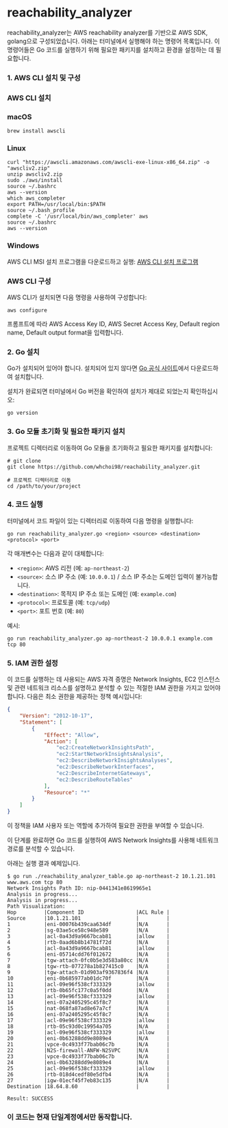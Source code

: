 # reachability_analyzer
reachability_analyzer는 AWS reachability analyzer를 기반으로 AWS SDK, golang으로 구성되었습니다.
아래는 터미널에서 실행해야 하는 명령어 목록입니다. 이 명령어들은 Go 코드를 실행하기 위해 필요한 패키지를 설치하고 환경을 설정하는 데 필요합니다.

### 1. AWS CLI 설치 및 구성

### AWS CLI 설치

### macOS

```
brew install awscli

```

### Linux

```
curl "https://awscli.amazonaws.com/awscli-exe-linux-x86_64.zip" -o "awscliv2.zip"
unzip awscliv2.zip
sudo ./aws/install
source ~/.bashrc
aws --version
which aws_completer
export PATH=/usr/local/bin:$PATH
source ~/.bash_profile
complete -C '/usr/local/bin/aws_completer' aws
source ~/.bashrc
aws --version

```

### Windows

AWS CLI MSI 설치 프로그램을 다운로드하고 실행:
[AWS CLI 설치 프로그램](https://awscli.amazonaws.com/AWSCLIV2.msi)

### AWS CLI 구성

AWS CLI가 설치되면 다음 명령을 사용하여 구성합니다:

```
aws configure
```

프롬프트에 따라 AWS Access Key ID, AWS Secret Access Key, Default region name, Default output format을 입력합니다.

### 2. Go 설치

Go가 설치되어 있어야 합니다. 설치되어 있지 않다면 [Go 공식 사이트](https://golang.org/dl/)에서 다운로드하여 설치합니다.

설치가 완료되면 터미널에서 Go 버전을 확인하여 설치가 제대로 되었는지 확인하십시오:

```
go version
```

### 3. Go 모듈 초기화 및 필요한 패키지 설치

프로젝트 디렉터리로 이동하여 Go 모듈을 초기화하고 필요한 패키지를 설치합니다:

```
# git clone
git clone https://github.com/whchoi98/reachability_analyzer.git

# 프로젝트 디렉터리로 이동
cd /path/to/your/project

```

### 4. 코드 실행

터미널에서 코드 파일이 있는 디렉터리로 이동하여 다음 명령을 실행합니다:

```
go run reachability_analyzer.go <region> <source> <destination> <protocol> <port>

```

각 매개변수는 다음과 같이 대체합니다:

- `<region>`: AWS 리전 (예: `ap-northeast-2`)
- `<source>`: 소스 IP 주소 (예: `10.0.0.1`) / 소스 IP 주소는 도메인 입력이 불가능합니다.
- `<destination>`: 목적지 IP 주소 또는 도메인 (예: `example.com`)
- `<protocol>`: 프로토콜 (예: `tcp/udp`)
- `<port>`: 포트 번호 (예: `80`)

예시:

```
go run reachability_analyzer.go ap-northeast-2 10.0.0.1 example.com tcp 80

```

### 5. IAM 권한 설정

이 코드를 실행하는 데 사용되는 AWS 자격 증명은 Network Insights, EC2 인스턴스 및 관련 네트워크 리소스를 설명하고 분석할 수 있는 적절한 IAM 권한을 가지고 있어야 합니다. 다음은 최소 권한을 제공하는 정책 예시입니다:

```json
{
    "Version": "2012-10-17",
    "Statement": [
        {
            "Effect": "Allow",
            "Action": [
                "ec2:CreateNetworkInsightsPath",
                "ec2:StartNetworkInsightsAnalysis",
                "ec2:DescribeNetworkInsightsAnalyses",
                "ec2:DescribeNetworkInterfaces",
                "ec2:DescribeInternetGateways",
                "ec2:DescribeRouteTables"
            ],
            "Resource": "*"
        }
    ]
}

```

이 정책을 IAM 사용자 또는 역할에 추가하여 필요한 권한을 부여할 수 있습니다.

이 단계를 완료하면 Go 코드를 실행하여 AWS Network Insights를 사용해 네트워크 경로를 분석할 수 있습니다.

아래는 실행 결과 예제입니다.

```
$ go run ./reachability_analyzer_table.go ap-northeast-2 10.1.21.101 www.aws.com tcp 80 
Network Insights Path ID: nip-0441341e8619965e1
Analysis in progress...
Analysis in progress...
Path Visualization:
Hop         |Component ID                 |ACL Rule |
Source      |10.1.21.101                  |         |
1           |eni-00076b439caa634df        |N/A      |
2           |sg-03ae5ce58c948e589         |N/A      |
3           |acl-0a43d9a9667bcab81        |allow    |
4           |rtb-0aad6b8b14781f72d        |N/A      |
5           |acl-0a43d9a9667bcab81        |allow    |
6           |eni-05714cdd76f012672        |N/A      |
7           |tgw-attach-0fc0b5e3d583a80cc |N/A      |
8           |tgw-rtb-077278a1b827415c0    |N/A      |
9           |tgw-attach-01d903af9367836f4 |N/A      |
10          |eni-0b685977ab01dc70f        |N/A      |
11          |acl-09e96f538cf333329        |allow    |
12          |rtb-0b65fc177c0a5f0dd        |N/A      |
13          |acl-09e96f538cf333329        |allow    |
14          |eni-07a2405295c45f8c7        |N/A      |
15          |nat-068fa87ad8e67a7cf        |N/A      |
16          |eni-07a2405295c45f8c7        |N/A      |
17          |acl-09e96f538cf333329        |allow    |
18          |rtb-05c93d0c19954a705        |N/A      |
19          |acl-09e96f538cf333329        |allow    |
20          |eni-0b63288dd9e8089e4        |N/A      |
21          |vpce-0c4933f77bab06c7b       |N/A      |
22          |N2S-firewall-ANFW-N2SVPC     |N/A      |
23          |vpce-0c4933f77bab06c7b       |N/A      |
24          |eni-0b63288dd9e8089e4        |N/A      |
25          |acl-09e96f538cf333329        |allow    |
26          |rtb-018d4cedf80e5dfb4        |N/A      |
27          |igw-01ecf45f7eb83c135        |N/A      |
Destination |18.64.8.60                   |         |

Result: SUCCESS
```

### 이 코드는 현재 단일계정에서만 동작합니다.
